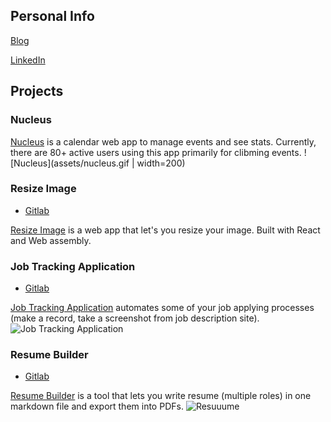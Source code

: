 ## Personal Info

[Blog](https://munjo5746.github.io/)

[LinkedIn](https://linkedin.com/in/munjo5746/)

## Projects

### Nucleus

[Nucleus](https://nucleus-git-develop-edward-chungs-projects.vercel.app/) is a calendar web app to manage events and see stats. Currently, there are 80+ active users using this app primarily for clibming events.
![Nucleus](assets/nucleus.gif | width=200)

### Resize Image

- [Gitlab](https://gitlab.com/munjo5746/resimg)

[Resize Image](https://resimg.netlify.app/) is a web app that let's you resize your image. Built with React and Web assembly.

### Job Tracking Application

- [Gitlab](https://gitlab.com/munjo5746/jobtracker)

[Job Tracking Application](https://job-tracking.netlify.app) automates some of your job applying processes (make a record, take a screenshot from job description site).
![Job Tracking Application](assets/jta.gif)

### Resume Builder

- [Gitlab](https://gitlab.com/munjo5746/ressume-builder)

[Resume Builder](https://resuuume.netlify.app) is a tool that lets you write resume (multiple roles) in one markdown file and export them into PDFs.
![Resuuume](assets/resume_builder.gif)
